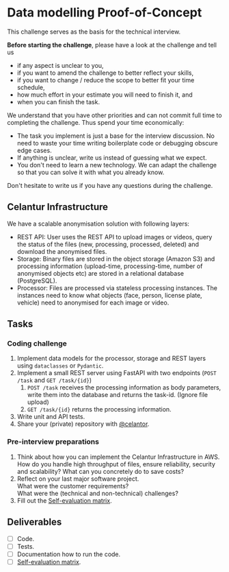 Data modelling Proof-of-Concept
================================

This challenge serves as the basis for the technical interview.

**Before starting the challenge**, please have a look at the challenge and tell us 
- if any aspect is unclear to you,
- if you want to amend the challenge to better reflect your skills,
- if you want to change / reduce the scope to better fit your time schedule,
- how much effort in your estimate you will need to finish it, and
- when you can finish the task.

We understand that you have other priorities and can not commit full time to completing the challenge.
Thus spend your time economically:
- The task you implement is just a base for the interview discussion. 
  No need to waste your time writing boilerplate code or debugging obscure edge cases. 
- If anything is unclear, write us instead of guessing what we expect. 
- You don't need to learn a new technology. We can adapt the challenge 
  so that you can solve it with what you already know.

Don't hesitate to write us if you have any questions during the challenge.


Celantur Infrastructure
-----------------------

We have a scalable anonymisation solution with following layers:

- REST API: User uses the REST API to upload images or videos, query the status of the files (new, processing, processed, deleted) and download the anonymised files.
- Storage: Binary files are stored in the object storage (Amazon S3) and processing information (upload-time, processing-time, number of anonymised objects etc) are 
  stored in a relational database (PostgreSQL).
- Processor: Files are processed via stateless processing instances. The instances need to know what objects (face, person, license plate, vehicle) need to anonymised 
  for each image or video.


Tasks
-----

### Coding challenge

1. Implement data models for the processor, storage and REST layers using `dataclasses` or `Pydantic`.
2. Implement a small REST server using FastAPI with two endpoints (`POST /task` and `GET /task/{id}`)
   1. `POST /task` receives the processing information as body parameters, write them into the database and returns the task-id. (Ignore file upload)
   2. `GET /task/{id}` returns the processing information. 
3. Write unit and API tests.
3. Share your (private) repository with [@celantor](https://github.com/celantor).


### Pre-interview preparations

1. Think about how you can implement the Celantur Infrastructure in AWS.<br />
   How do you handle high throughput of files, ensure reliability, security and scalability?
   What can you concretely do to save costs?
2. Reflect on your last major software project.<br />
   What were the customer requirements?<br />
   What were the (technical and non-technical) challenges? 
3. Fill out the [Self-evaluation matrix](./Self-Evaluation.md).


Deliverables
------------

- [ ] Code.
- [ ] Tests.
- [ ] Documentation how to run the code.
- [ ] [Self-evaluation matrix](./Self-Evaluation.md).
